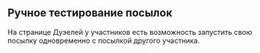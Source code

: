 ## Ручное тестирование посылок

На странице Дуэелей у участников есть возможность запустить свою посылку одновременно с посылкой другого участника.

